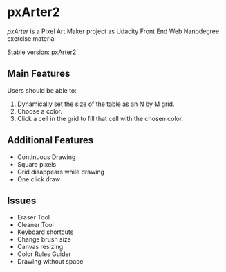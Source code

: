 # pxArter2

_pxArter_ is a Pixel Art Maker project as Udacity Front End Web Nanodegree exercise material

Stable version: [pxArter2](https://kryaksy.github.io/pxArter)

## Main Features

Users should be able to:

1. Dynamically set the size of the table as an N by M grid.
2. Choose a color.
3. Click a cell in the grid to fill that cell with the chosen color.

## Additional Features

- Continuous Drawing
- Square pixels
- Grid disappears while drawing
- One click draw

## Issues

- Eraser Tool
- Cleaner Tool
- Keyboard shortcuts
- Change brush size
- Canvas resizing
- Color Rules Guider
- Drawing without space
